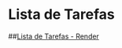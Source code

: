 # Lista de Tarefas

##[Lista de Tarefas - Render](https://sanchesaline6.github.io/lista-tarefa-js/)
